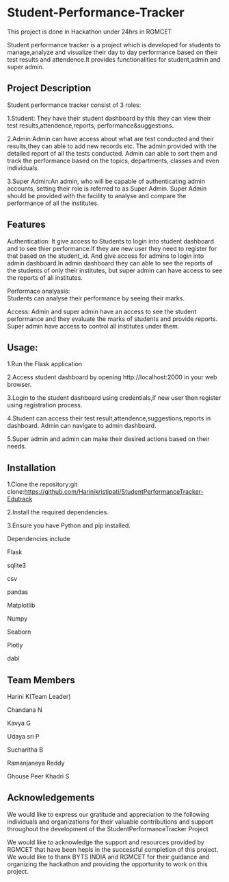 # Student-Performance-Tracker
This project is done in Hackathon  under  24hrs in RGMCET


Student performance tracker is a project which is developed for students to manage,analyze and visualize their day to day performance based on their test results and attendence.It provides functionalities for student,admin and super admin.
## Project Description

Student performance tracker consist of 3 roles:


1.Student: They have their student dashboard by this they can view their test results,attendence,reports, performance&suggestions.

2.Admin:Admin can have access about what are test conducted and their results,they can able to add new records etc.
The admin provided with the detailed report of all the tests conducted. Admin can able to sort them and track the performance based on the topics, departments, classes and even individuals.

3.Super Admin:An admin, who will be capable of authenticating admin accounts, setting their role is referred to as Super Admin.
 Super Admin should be provided with the facility to analyse and compare the performance of all the institutes.
 
 ## Features
Authentication:
It give access to Students to login into student dashboard and to see thier performance.If they are new user they need to register for that based on the student_id.
And give access for admins to login into admin dashboard.In admin dashboard they can able to see the reports of the students of only their institutes, but super admin can have access to see the reports of all institutes.

Performace analyasis:  
Students can analyse their performance  by seeing their marks.

Access:
Admin and super admin have an access to see the student performance and they evaluate the marks of students and provide reports.
Super admin have access to control all institutes under  them.

## Usage:
1.Run the Flask application

2.Access student dashboard  by opening http://localhost:2000 in your web browser.

3.Login to the student dashboard using credentials,if new user then register using registration process.

4.Student can access their test result,attendence,suggestions,reports in dashboard.
Admin can navigate to admin dashboard.

5.Super admin and admin can make their desired actions based on their needs.

## Installation
1.Clone the repository:git clone:https://github.com/Harinikristipati/StudentPerformanceTracker-Edutrack

2.Install the required dependencies. 

3.Ensure you have Python and pip installed.

Dependencies include

Flask

sqlite3

csv

pandas

Matplotlib

Numpy

Seaborn

Plotly

dabl

## Team Members
Harini K(Team Leader)

Chandana N

Kavya G

Udaya sri P

Sucharitha B

Ramanjaneya Reddy

Ghouse Peer Khadri S

## Acknowledgements
We would like to express our gratitude and appreciation to the following individuals and organizations for their valuable contributions and support throughout the development of the StudentPerformanceTracker Project

We would like to acknowledge the support and resources provided by RGMCET that have been hepls in the successful completion of this project.
We would like to thank BYTS INDIA and RGMCET for their guidance and organizing the hackathon and providing the opportunity to work on this project.






